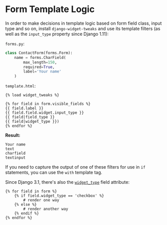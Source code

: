 # Form Template Logic

In order to make decisions in template logic based on form field class, input type and so on, install `django-widget-tweaks` and use its template filters (as well as the `input_type` property since Django 1.11):

`forms.py`:

```python
class ContactForm(forms.Form):
    name = forms.CharField(
        max_length=150,
        required=True,
        label='Your name'
    )
```

`template.html`:

```liquid
{% load widget_tweaks %}

{% for field in form.visible_fields %}
{{ field.label }}
{{ field.field.widget.input_type }}
{{ field|field_type }}
{{ field|widget_type }})
{% endfor %}
```

**Result:**

```
Your name
text
charfield
textinput
```

If you need to capture the output of one of these filters for use in `if` statements, you can use the `with` template tag.

Since Django 3.1, there's also the [`widget_type`](https://docs.djangoproject.com/en/3.1/ref/forms/api/#django.forms.BoundField.widget_type) field attribute:

```liquid
{% for field in form %}
    {% if field.widget_type == 'checkbox' %}
        # render one way
    {% else %}
        # render another way
    {% endif %}
{% endfor %}
```

